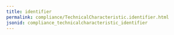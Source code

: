 ```yaml
---
title: identifier
permalink: compliance/TechnicalCharacteristic.identifier.html
jsonid: compliance_technicalcharacteristic_identifier
---
```

